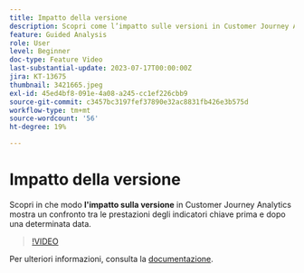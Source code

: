 ```yaml
---
title: Impatto della versione
description: Scopri come l’impatto sulle versioni in Customer Journey Analytics mostra un confronto tra le prestazioni degli indicatori chiave prima e dopo una determinata data.
feature: Guided Analysis
role: User
level: Beginner
doc-type: Feature Video
last-substantial-update: 2023-07-17T00:00:00Z
jira: KT-13675
thumbnail: 3421665.jpeg
exl-id: 45ed4bf8-091e-4a08-a245-cc1ef226cbb9
source-git-commit: c3457bc3197fef37890e32ac8831fb426e3b575d
workflow-type: tm+mt
source-wordcount: '56'
ht-degree: 19%

---
```


# Impatto della versione

Scopri in che modo **l&#39;impatto sulla versione** in Customer Journey Analytics mostra un confronto tra le prestazioni degli indicatori chiave prima e dopo una determinata data.

>[!VIDEO](https://video.tv.adobe.com/v/3423450/?learn=on&captions=ita)

Per ulteriori informazioni, consulta la [documentazione](https://experienceleague.adobe.com/docs/analytics-platform/using/guided-analysis/impact/release.html?lang=it).
